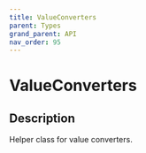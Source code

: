```yaml
---
title: ValueConverters
parent: Types
grand_parent: API
nav_order: 95
---
```


# ValueConverters

## Description

Helper class for value converters.

